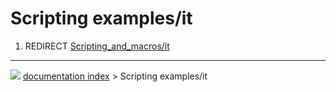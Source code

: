 # Scripting examples/it
1.  REDIRECT [Scripting_and_macros/it](Scripting_and_macros/it.md)



---
![](images/Button_right.svg) [documentation index](../README.md) > Scripting examples/it
